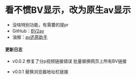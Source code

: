 # 看不惯BV显示，改为原生av显示
- 没啥特别功能，有需要的提pr
- GitHub：[BV2av](https://github.com/zzy0302/bv2av)
- 油猴：[av还原助手](https://greasyfork.org/en/scripts/398640)

#### 更新日志
- v0.0.2
修复了分p视频链接错误
批量替换网页上所有BV链接

- v0.0.1
替换浏览器地址栏链接